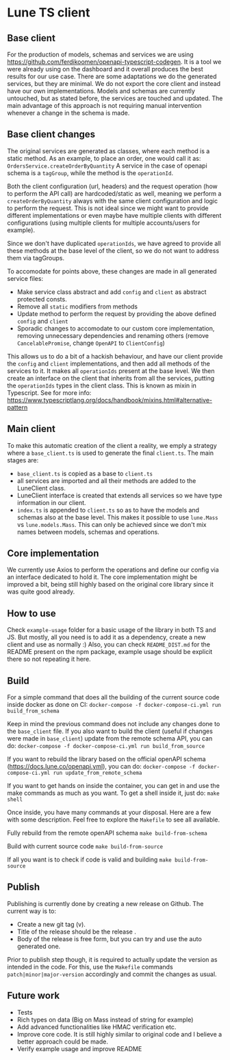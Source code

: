# Lune TS client

## Base client

For the production of models, schemas and services we are using
https://github.com/ferdikoomen/openapi-typescript-codegen. It is a tool we were already using
on the dashboard and it overall produces the best results for our use case. There are some
adaptations we do the generated services, but they are minimal.
We do not export the core client and instead have our own implementations. Models and schemas
are currently untouched, but as stated before, the services are touched and updated.
The main advantage of this approach is not requiring manual intervention whenever a change in
the schema is made.

## Base client changes

The original services are generated as classes, where each method is a static method.
As an example, to place an order, one would call it as: `OrdersService.createOrderByQuantity`
A service in the case of openapi schema is a `tagGroup`, while the method is the `operationId`.

Both the client configuration (url, headers) and the request operation (how to perform the
API call) are hardcoded/static as well, meaning we perform a `createOrderByQuantity` always
with the same client configuration and logic to perform the request. This is not ideal since
we might want to provide different implementations or even maybe have multiple clients with
different configurations (using multiple clients for multiple accounts/users for example).

Since we don't have duplicated `operationIds`, we have agreed to provide all these methods at
the base level of the client, so we do not want to address them via tagGroups.

To accomodate for points above, these changes are made in all generated service files:

- Make service class abstract and add `config` and `client` as abstract protected consts.
- Remove all `static` modifiers from methods
- Update method to perform the request by providing the above defined `config` and `client`
- Sporadic changes to accomodate to our custom core implementation, removing unnecessary
  dependencies and renaming others (remove `CancelablePromise`, change `OpenAPI` to `ClientConfig`)

This allows us to do a bit of a hackish behaviour, and have our client provide the `config` and
`client` implementations, and then add all methods of the services to it. It makes all
`operationIds` present at the base level. We then create an interface on the client that inherits
from all the services, putting the `operationIds` types in the client class. This is known as
mixin in Typescript.
See for more info: https://www.typescriptlang.org/docs/handbook/mixins.html#alternative-pattern

## Main client

To make this automatic creation of the client a reality, we emply a strategy where a `base_client.ts`
is used to generate the final `client.ts`. The main stages are:

- `base_client.ts` is copied as a base to `client.ts`
- all services are imported and all their methods are added to the LuneClient class.
- LuneClient interface is created that extends all services so we have type information in our client.
- `index.ts` is appended to `client.ts` so as to have the models and schemas also at the base level.
  This makes it possible to use `lune.Mass` vs `lune.models.Mass`. This can only be achieved since
  we don't mix names between models, schemas and operations.

## Core implementation

We currently use Axios to perform the operations and define our config via an interface dedicated to
hold it. The core implementation might be improved a bit, being still highly based on the original
core library since it was quite good already.

## How to use

Check `example-usage` folder for a basic usage of the library in both TS and JS. But mostly, all you
need is to add it as a dependency, create a new client and use as normally :)
Also, you can check `README_DIST.md` for the README present on the npm package, example usage should be
explicit there so not repeating it here.

## Build

For a simple command that does all the building of the current source code inside docker as done on CI:
`docker-compose -f docker-compose-ci.yml run build_from_schema`

Keep in mind the previous command does not include any changes done to the `base_client` file.
If you also want to build the client (useful if changes were made in `base_client`) update from the
remote schema API, you can do:
`docker-compose -f docker-compose-ci.yml run build_from_source`

If you want to rebuild the library based on the official openAPI schema (https://docs.lune.co/openapi.yml), you can do:
`docker-compose -f docker-compose-ci.yml run update_from_remote_schema`

If you want to get hands on inside the container, you can get in and use the make commands as much
as you want. To get a shell inside it, just do:
`make shell`

Once inside, you have many commands at your disposal. Here are a few with some description. Feel free to explore the `Makefile` to see all available.

Fully rebuild from the remote openAPI schema
`make build-from-schema`

Build with current source code
`make build-from-source`

If all you want is to check if code is valid and building
`make build-from-source`

## Publish

Publishing is currently done by creating a new release on Github. The current way is to:
- Create a new git tag (v<number>).
- Title of the release should be the release <number>.
- Body of the release is free form, but you can try and use the auto generated one.

Prior to publish step though, it is required to actually update the version as intended in the code.
For this, use the `Makefile` commands `patch|minor|major-version` accordingly and commit the changes as usual.

## Future work

- Tests
- Rich types on data (Big on Mass instead of string for example)
- Add advanced functionalities like HMAC verification etc.
- Improve core code. It is still highly similar to original code and I believe a better approach could be made.
- Verify example usage and improve README
